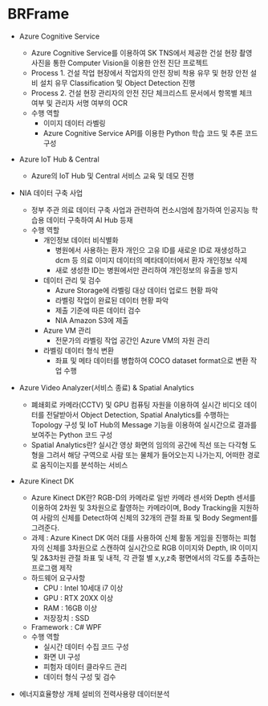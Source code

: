 # BRFrame

- Azure Cognitive Service
  - Azure Cognitive Service를 이용하여 SK TNS에서 제공한 건설 현장 촬영 사진을 통한 Computer Vision을 이용한 안전 진단 프로젝트
  - Process 1. 건설 작업 현장에서 작업자의 안전 장비 착용 유무 및 현장 안전 설비 설치 유무 Classification 및 Object Detection 진행
  - Process 2. 건설 현장 관리자의 안전 진단 체크리스트 문서에서 항목별 체크 여부 및 관리자 서명 여부의 OCR
  - 수행 역할
    - 이미지 데이터 라벨링
    - Azure Cognitive Service API를 이용한 Python 학습 코드 및 추론 코드 구성

- Azure IoT Hub & Central
  - Azure의 IoT Hub 및 Central 서비스 교육 및 데모 진행

- NIA 데이터 구축 사업
  - 정부 주관 의료 데이터 구축 사업과 관련하여 컨소시엄에 참가하여 인공지능 학습용 데이터 구축하여 AI Hub 등재
  - 수행 역할
    - 개인정보 데이터 비식별화
      - 병원에서 사용하는 환자 개인으 고유 ID를 새로운 ID로 재생성하고 dcm 등 의료 이미지 데이터의 메타데이터에서 환자 개인정보 삭제
      - 새로 생성한 ID는 병원에서만 관리하여 개인정보의 유출을 방지
    - 데이터 관리 및 검수
      - Azure Storage에 라벨링 대상 데이터 업로드 현황 파악
      - 라벨링 작업이 완료된 데이터 현황 파악
      - 제출 기준에 따른 데이터 검수
      - NIA Amazon S3에 제출
    - Azure VM 관리
      - 전문가의 라벨링 작업 공간인 Azure VM의 자원 관리
    - 라벨링 데이터 형식 변환
      - 좌표 및 메타 데이터를 병합하여 COCO dataset format으로 변환 작업 수행

- Azure Video Analyzer(서비스 종료) & Spatial Analytics
  - 폐쇄회로 카메라(CCTV) 및 GPU 컴퓨팅 자원을 이용하여 실시간 비디오 데이터를 전달받아서 Object Detection, Spatial Analytics를 수행하는 Topology 구성 및 IoT Hub의 Message 기능을 이용하여 실시간으로 결과를 보여주는 Python 코드 구성
  - Spatial Analytics란? 실시간 영상 화면의 임의의 공간에 직선 또는 다각형 도형을 그려서 해당 구역으로 사람 또는 물체가 들어오는지 나가는지, 어떠한 경로로 움직이는지를 분석하는 서비스

- Azure Kinect DK
  - Azure Kinect DK란? RGB-D의 카메라로 일반 카메라 센서와 Depth 센서를 이용하여 2차원 및 3차원으로 촬영하는 카메라이며, Body Tracking을 지원하여 사람의 신체를 Detect하여 신체의 32개의 관절 좌표 및 Body Segment를 그려준다.
  - 과제 : Azure Kinect DK 여러 대를 사용하여 신체 활동 게임을 진행하는 피험자의 신체를 3차원으로 스캔하여 실시간으로 RGB 이미지와 Depth, IR 이미지 및 2&3차원 관절 좌표 및 내적, 각 관절 별 x,y,z축 평면에서의 각도를 추출하는 프로그램 제작
  - 하드웨어 요구사항
    - CPU : Intel 10세대 i7 이상
    - GPU : RTX 20XX 이상
    - RAM : 16GB 이상
    - 저장장치 : SSD
  - Framework : C# WPF
  - 수행 역할
    - 실시간 데이터 수집 코드 구성
    - 화면 UI 구성
    - 피험자 데이터 클라우드 관리
    - 데이터 형식 구성 및 검수

- 에너지효율향상 개체 설비의 전력사용량 데이터분석
